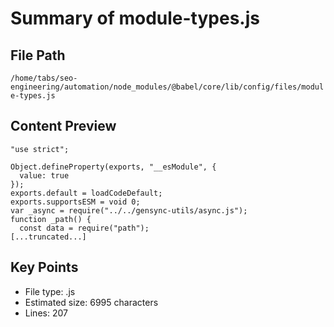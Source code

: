 # Summary of module-types.js
  
## File Path
`/home/tabs/seo-engineering/automation/node_modules/@babel/core/lib/config/files/module-types.js`

## Content Preview
```
"use strict";

Object.defineProperty(exports, "__esModule", {
  value: true
});
exports.default = loadCodeDefault;
exports.supportsESM = void 0;
var _async = require("../../gensync-utils/async.js");
function _path() {
  const data = require("path");
[...truncated...]
```

## Key Points
- File type: .js
- Estimated size: 6995 characters
- Lines: 207
